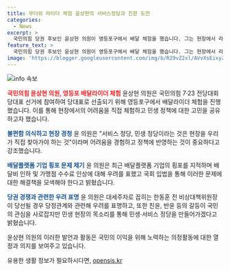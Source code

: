 ```yaml
---
title: 무더위 라이더 체험 윤상현의 서비스정당과 친한 도전
categories:
  - News
excerpt: >
  국민의힘 당권 후보인 윤상현 의원이 영등포구에서 배달 체험을 했습니다. 그는 현장에서 라이더의 애로사항을 직접 듣고 정책에 반영하겠다는 다짐을 했습니다. 이에 더해, 플랫폼 기업의 횡포를 비판하고, 국회가 입법적 조치를 통해 도움을 줘야 한다고 강조했습니다. 윤 의원은 민생정책과 청년 정책에 대한 발표를 예고하며, 당원들이 당 대표에게 알릴 수 있는 시스템을 요구했습니다. 또한, 당권 경쟁에 대한 우려를 표명하고, 특검법안 등을 언급하며 현재의 정치 상황에 대한 우려를 나타냈습니다.
feature_text: >
  국민의힘 당권 후보인 윤상현 의원이 영등포구에서 배달 체험을 했습니다. 그는 현장에서 라이더의 애로사항을 직접 듣고 정책에 반영하겠다는 다짐을 했습니다. 이에 더해, 플랫폼 기업의 횡포를 비판하고, 국회가 입법적 조치를 통해 도움을 줘야 한다고 강조했습니다. 윤 의원은 민생정책과 청년 정책에 대한 발표를 예고하며, 당원들이 당 대표에게 알릴 수 있는 시스템을 요구했습니다. 또한, 당권 경쟁에 대한 우려를 표명하고, 특검법안 등을 언급하며 현재의 정치 상황에 대한 우려를 나타냈습니다.
image: 'https://blogger.googleusercontent.com/img/b/R29vZ2xl/AVvXsEixyZcFfHzMRdzZMjFBmAUKJYCLCGyLL1o632UiGVXcaFdKo_bkvkuCioo0uUKlGfBVcT3P84aROyZIXSBEx3Aw5nCQ3pTgDom1WDC4m8eifvWiAmWEEVb4x6G_l8C0QH225ldMjyaFvpxGEBGNO37VmDTDMHGhJPq73UglMfDca1-0aw/s1600/blogspot.png'
---
```


<p><img src="https://blogger.googleusercontent.com/img/b/R29vZ2xl/AVvXsEixyZcFfHzMRdzZMjFBmAUKJYCLCGyLL1o632UiGVXcaFdKo_bkvkuCioo0uUKlGfBVcT3P84aROyZIXSBEx3Aw5nCQ3pTgDom1WDC4m8eifvWiAmWEEVb4x6G_l8C0QH225ldMjyaFvpxGEBGNO37VmDTDMHGhJPq73UglMfDca1-0aw/s1600/blogspot.png" alt="info 속보" /></p>

<p><b><span style="color: #ee2323;">국민의힘 윤상현 의원, 영등포 배달라이더 체험</span></b>
윤상현 의원은 국민의힘 7·23 전당대회 당대표 선거에 참여하여 당대표로 선출되기 위해 영등포구에서 배달라이더 체험을 진행했습니다. 이를 통해 현장에서의 어려움을 직접 체험하고 민생 정책에 대한 고민을 공유하고자 했습니다.</p>

<p><b><span style="color: #1a5490;">불편함 의식하고 현장 경청</span></b>
윤 의원은 "서비스 정당, 민생 정당이라는 것은 현장을 우리가 직접 찾아가야 하는 것"이라며 어려움을 경험하고 정책에 반영하는 것이 중요하다고 강조했습니다.</p>

<p><b><span style="color: #1a5490;">배달플랫폼 기업 횡포 문제 제기</span></b>
윤 의원은 최근 배달플랫폼 기업의 횡포를 지적하며 배달비 인하 및 가맹점 수수료 인상에 대해 우려를 표했고 국회 입법을 통해 이러한 문제에 대한 해결책을 모색해야 한다고 밝혔습니다.</p>

<p><b><span style="color: #1a5490;">당권 경쟁과 관련한 우려 표명</span></b>
윤 의원은 대세주자로 꼽히는 한동훈 전 비상대책위원장이 당선될 경우 당정관계와 관련해 우려를 표명하고, 또한 친윤, 반윤 등의 갈등이 국민의 관심을 사로잡지만 민생 현장의 목소리를 통해 민생·서비스 정당을 만들어가겠다고 밝혔습니다.</p>

<p>윤상현 의원의 이러한 발언과 활동은 국민의 이익을 위해 노력하는 의정활동에 대한 열정과 의지를 보여주고 있습니다.</p>
유용한 생활 정보가 필요하시다면, <a href="https://opensis.kr" rel="dofollow">opensis.kr</a>


